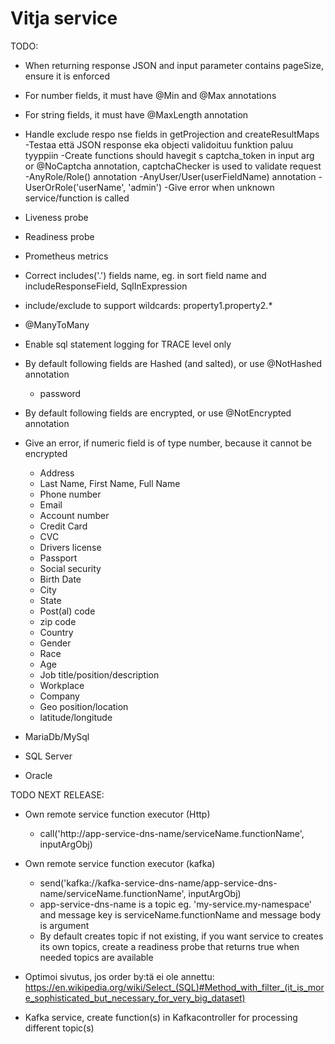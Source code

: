 # Vitja service

TODO:
- When returning response JSON and input parameter contains pageSize, ensure it is enforced
- For number fields, it must have @Min and @Max annotations
- For string fields, it must have @MaxLength annotation 
- Handle exclude respo
nse fields in getProjection and createResultMaps
-Testaa että JSON response eka objecti validoituu funktion paluu tyyppiin
-Create functions should havegit s captcha_token in input arg or @NoCaptcha annotation, captchaChecker is used to validate request
-AnyRole/Role() annotation
-AnyUser/User(userFieldName) annotation
-UserOrRole('userName', 'admin')
-Give error when unknown service/function is called
- Liveness probe
- Readiness probe
- Prometheus metrics
- Correct includes('.') fields name, eg. in sort field name and includeResponseField, SqlInExpression
- include/exclude to support wildcards: property1.property2.*
- @ManyToMany
- Enable sql statement logging for TRACE level only

- By default following fields are Hashed (and salted), or use @NotHashed annotation
    - password
- By default following fields are encrypted, or use @NotEncrypted annotation
- Give an error, if numeric field is of type number, because it cannot be encrypted
    - Address
    - Last Name, First Name, Full Name
    - Phone number
    - Email
    - Account number
    - Credit Card
    - CVC
    - Drivers license
    - Passport
    - Social security
    - Birth Date
    - City
    - State
    - Post(al) code
    - zip code
    - Country
    - Gender
    - Race
    - Age
    - Job title/position/description
    - Workplace
    - Company
    - Geo position/location
    - latitude/longitude
    
- MariaDb/MySql
- SQL Server
- Oracle
    
TODO NEXT RELEASE:
- Own remote service function executor (Http)
    - call('http://app-service-dns-name/serviceName.functionName', inputArgObj)
- Own remote service function executor (kafka)
    - send('kafka://kafka-service-dns-name/app-service-dns-name/serviceName.functionName', inputArgObj)
    - app-service-dns-name is a topic eg. 'my-service.my-namespace' and message key is serviceName.functionName and message body is argument
    - By default creates topic if not existing, if you want service to creates its own topics, 
      create a readiness probe that returns true when needed topics are available
- Optimoi sivutus, jos order by:tä ei ole annettu:
 https://en.wikipedia.org/wiki/Select_(SQL)#Method_with_filter_(it_is_more_sophisticated_but_necessary_for_very_big_dataset)
 
- Kafka service, create function(s) in Kafkacontroller for processing different topic(s)
